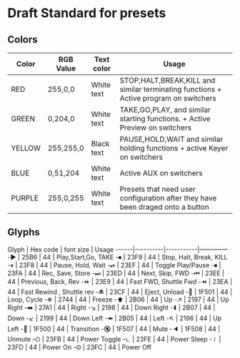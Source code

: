 # Draft Standard for presets

## Colors

Color | RGB Value | Text color | Usage	
------|-----------|------------|----------
RED | 255,0,0 | White text | STOP,HALT,BREAK,KILL and similar terminating functions + Active program on switchers
GREEN | 0,204,0 | White text | TAKE,GO,PLAY, and similar starting functions. + Active Preview on switchers
YELLOW | 255,255,0 | Black text | PAUSE,HOLD,WAIT and similar holding functions + active Keyer on switchers
BLUE | 0,51,204 | White text | Active AUX on switchers
PURPLE | 255,0,255 | White text | Presets that need user configuration after they have been draged onto a button 


## Glyphs 

Glyph | Hex code | font size | Usage 
------|----------|-----------|–––––––––
-▶️ | 25B6 | 44 | Play,Start,Go, TAKE
-⏹ | 23F9 | 44 | Stop, Halt, Break, KILL
-⏸ | 23F8 | 44 | Pause, Hold, Wait
-⏯ | 23EF | 44 | Toggle Play/Pause 
-⏺ | 23FA | 44 | Rec, Save, Store 
-⏭ | 23ED | 44 | Next, Skip, FWD
-⏮ | 23EE | 44 | Previous, Back, Rev
-⏩ | 23E9 | 44 | Fast FWD, Shuttle Fwd
-⏪ | 23EA | 44 | Fast Rewind , Shuttle rev
-⏏️ | 23CF | 44 | Eject, Unload
-🔁 | 1F501 | 44 | Loop, Cycle
-❄︎ | 2744 | 44 | Freeze
-⬆️ | 2B06 | 44 | Up
-↗️ | 2197 | 44 | Up Right
-➡️ | 27A1 | 44 | Right
-↘️ | 2198 | 44 | Down Right
-⬇️ | 2B07 | 44 | Down
-↙️ | 2199 | 44 | Down Left 
-⬅️ | 2B05 | 44 | Left
-↖️ | 2196 | 44 | Up Left 
-🔀 | 1F500 | 44 | Transition
-🔇 | 1F507 | 44 | Mute 
-🔈 | 1F508 | 44 | Unmute 
-⏻ | 23FB | 44 | Power Toggle 
-⏾ | 23FE | 44 | Power Sleep 
-⏽ | 23FD | 44 | Power On
-⏼ | 23FC | 44 | Power Off